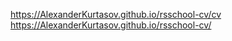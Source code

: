 https://AlexanderKurtasov.github.io/rsschool-cv/cv
https://AlexanderKurtasov.github.io/rsschool-cv/
